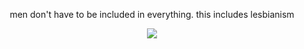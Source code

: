 <div align="center">

men don't have to be included in everything. this includes lesbianism

</div>

<div align="center">

  ![](https://komarev.com/ghpvc/?username=rozzychill&color=ff007b&style=plastic&label=potential-targets)
  
</div>
